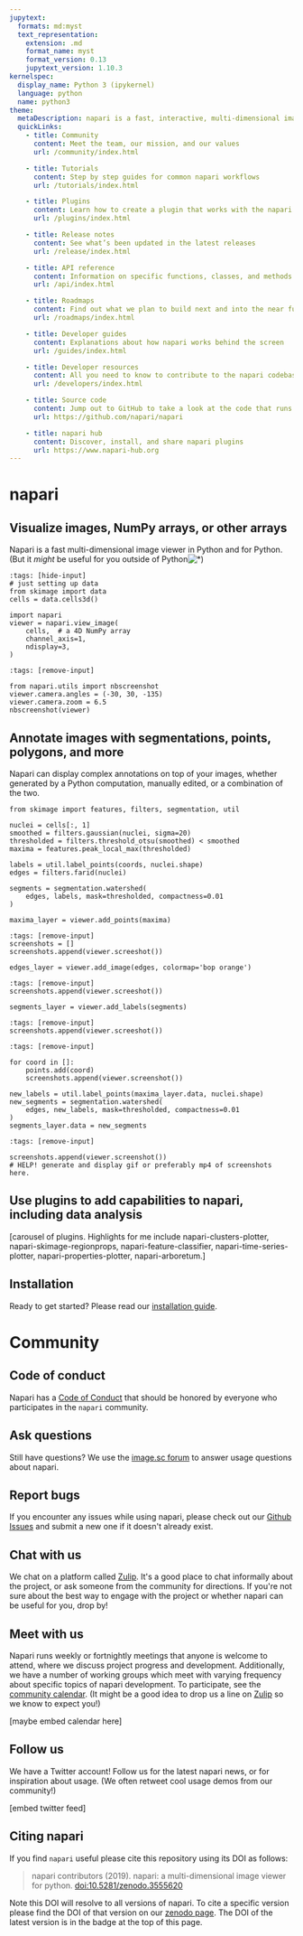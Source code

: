 ```yaml
---
jupytext:
  formats: md:myst
  text_representation:
    extension: .md
    format_name: myst
    format_version: 0.13
    jupytext_version: 1.10.3
kernelspec:
  display_name: Python 3 (ipykernel)
  language: python
  name: python3
theme:
  metaDescription: napari is a fast, interactive, multi-dimensional image viewer for Python. It's designed for browsing, annotating, and analyzing large multi-dimensional images. It's built on top of Qt (for the GUI), vispy (for performant GPU-based rendering), and the scientific Python stack (numpy, scipy).
  quickLinks:
    - title: Community
      content: Meet the team, our mission, and our values
      url: /community/index.html

    - title: Tutorials
      content: Step by step guides for common napari workflows
      url: /tutorials/index.html

    - title: Plugins
      content: Learn how to create a plugin that works with the napari ecosystem
      url: /plugins/index.html

    - title: Release notes
      content: See what’s been updated in the latest releases
      url: /release/index.html

    - title: API reference
      content: Information on specific functions, classes, and methods
      url: /api/index.html

    - title: Roadmaps
      content: Find out what we plan to build next and into the near future
      url: /roadmaps/index.html

    - title: Developer guides
      content: Explanations about how napari works behind the screen
      url: /guides/index.html

    - title: Developer resources
      content: All you need to know to contribute to the napari codebase
      url: /developers/index.html

    - title: Source code
      content: Jump out to GitHub to take a look at the code that runs napari
      url: https://github.com/napari/napari

    - title: napari hub
      content: Discover, install, and share napari plugins
      url: https://www.napari-hub.org
---
```


# napari

## Visualize images, NumPy arrays, or other arrays

Napari is a fast multi-dimensional image viewer in Python
and for Python. (But it *might* be useful for you outside of
Python![*](no-python))

```{code-cell} ipython3
:tags: [hide-input]
# just setting up data
from skimage import data
cells = data.cells3d()
```

```{code-cell} ipython3
import napari
viewer = napari.view_image(
    cells,  # a 4D NumPy array
    channel_axis=1,
    ndisplay=3,
)
```

```{code-cell} ipython3
:tags: [remove-input]

from napari.utils import nbscreenshot
viewer.camera.angles = (-30, 30, -135)
viewer.camera.zoom = 6.5
nbscreenshot(viewer)
```

## Annotate images with segmentations, points, polygons, and more

Napari can display complex annotations on top of your images, whether generated
by a Python computation, manually edited, or a combination of the two.

```{code-cell} ipython3
from skimage import features, filters, segmentation, util

nuclei = cells[:, 1]
smoothed = filters.gaussian(nuclei, sigma=20)
thresholded = filters.threshold_otsu(smoothed) < smoothed
maxima = features.peak_local_max(thresholded)

labels = util.label_points(coords, nuclei.shape)
edges = filters.farid(nuclei)

segments = segmentation.watershed(
    edges, labels, mask=thresholded, compactness=0.01
)

maxima_layer = viewer.add_points(maxima)
```

```{code-cell} ipython3
:tags: [remove-input]
screenshots = []
screenshots.append(viewer.screeshot())
```

```{code-cell} ipython3
edges_layer = viewer.add_image(edges, colormap='bop orange')
```

```{code-cell} ipython3
:tags: [remove-input]
screenshots.append(viewer.screeshot())
```

```{code-cell} ipython3
segments_layer = viewer.add_labels(segments)
```

```{code-cell} ipython3
:tags: [remove-input]
screenshots.append(viewer.screeshot())
```

```{code-cell} ipython3
:tags: [remove-input]

for coord in []:
    points.add(coord)
    screenshots.append(viewer.screenshot())

```

```{code-cell} ipython3
new_labels = util.label_points(maxima_layer.data, nuclei.shape)
new_segments = segmentation.watershed(
    edges, new_labels, mask=thresholded, compactness=0.01
)
segments_layer.data = new_segments
```

```{code-cell} ipython3
:tags: [remove-input]

screenshots.append(viewer.screenshot())
# HELP! generate and display gif or preferably mp4 of screenshots here.
```

## Use plugins to add capabilities to napari, including data analysis

[carousel of plugins. Highlights for me include napari-clusters-plotter,
napari-skimage-regionprops, napari-feature-classifier,
napari-time-series-plotter, napari-properties-plotter, napari-arboretum.]

## Installation

Ready to get started? Please read our [installation
guide](tutorials/fundamentals/installation).

# Community

## Code of conduct

Napari has a [Code of Conduct](./community/code_of_conduct) that should be
honored by everyone who participates in the `napari` community.

## Ask questions

Still have questions? We use the [image.sc
forum](https://forum.image.sc/tag/napari) to answer usage questions about
napari.

## Report bugs

If you encounter any issues while using napari, please check out our 
[Github Issues](https://github.com/napari/napari/issues) and submit a 
new one if it doesn't already exist.

## Chat with us

We chat on a platform called [Zulip](https://napari.zulipchat.com). It's a good
place to chat informally about the project, or ask someone from the community
for directions. If you're not sure about the best way to engage with the
project or whether napari can be useful for you, drop by!

## Meet with us

Napari runs weekly or fortnightly meetings that anyone is welcome to attend,
where we discuss project progress and development. Additionally, we have a
number of working groups which meet with varying frequency about specific
topics of napari development. To participate, see the [community
calendar](community/meeting_schedule). (It might be a good idea to drop us a
line on [Zulip](https://napari.zulipchat.com) so we know to expect you!)

[maybe embed calendar here]

## Follow us

We have a Twitter account! Follow us for the latest napari news, or for
inspiration about usage. (We often retweet cool usage demos from our
community!)

[embed twitter feed]

## Citing napari

If you find `napari` useful please cite this repository using its DOI as
follows:

> napari contributors (2019). napari: a multi-dimensional image viewer for
> python. [doi:10.5281/zenodo.3555620](https://zenodo.org/record/3555620)

Note this DOI will resolve to all versions of napari. To cite a specific version
please find the DOI of that version on our [zenodo
page](https://zenodo.org/record/3555620). The DOI of the latest version is in
the badge at the top of this page.
